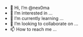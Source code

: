 - 👋 Hi, I’m @nex0ma
- 👀 I’m interested in ...
- 🌱 I’m currently learning ...
- 💞️ I’m looking to collaborate on ...
- 📫 How to reach me ...

<!---
nex0ma/nex0ma is a ✨ special ✨ repository because its `README.md` (this file) appears on your GitHub profile.
You can click the Preview link to take a look at your changes.
--->
